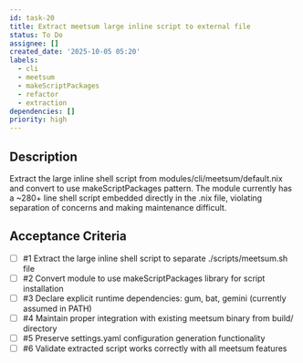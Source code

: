 ```yaml
---
id: task-20
title: Extract meetsum large inline script to external file
status: To Do
assignee: []
created_date: '2025-10-05 05:20'
labels:
  - cli
  - meetsum
  - makeScriptPackages
  - refactor
  - extraction
dependencies: []
priority: high
---
```


## Description

<!-- SECTION:DESCRIPTION:BEGIN -->
Extract the large inline shell script from modules/cli/meetsum/default.nix and convert to use makeScriptPackages pattern. The module currently has a ~280+ line shell script embedded directly in the .nix file, violating separation of concerns and making maintenance difficult.
<!-- SECTION:DESCRIPTION:END -->

## Acceptance Criteria
<!-- AC:BEGIN -->
- [ ] #1 Extract the large inline shell script to separate ./scripts/meetsum.sh file
- [ ] #2 Convert module to use makeScriptPackages library for script installation
- [ ] #3 Declare explicit runtime dependencies: gum, bat, gemini (currently assumed in PATH)
- [ ] #4 Maintain proper integration with existing meetsum binary from build/ directory
- [ ] #5 Preserve settings.yaml configuration generation functionality
- [ ] #6 Validate extracted script works correctly with all meetsum features
<!-- AC:END -->
